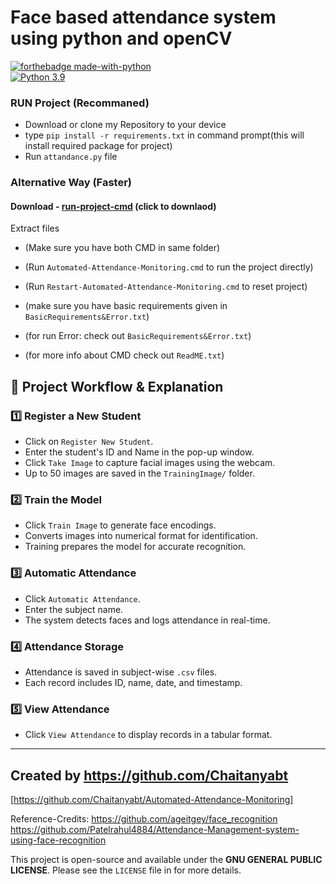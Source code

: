 
# Face based attendance system using python and openCV

[![forthebadge made-with-python](http://ForTheBadge.com/images/badges/made-with-python.svg)](https://www.python.org/)                 
[![Python 3.9](https://img.shields.io/badge/python-3.9-blue.svg)](https://www.python.org/downloads/release/python-390/) 

### RUN Project (Recommaned) 

- Download or clone my Repository to your device
- type `pip install -r requirements.txt` in command prompt(this will install required package for project)
- Run `attandance.py` file

### Alternative Way (Faster)

#### Download - [run-project-cmd](https://drive.google.com/uc?export=download&id=156FgAsyDbUaKj6OR1yHVrHAAK6_9_nfa) (click to downlaod)

Extract files
- (Make sure you have both CMD in same folder)
- (Run `Automated-Attendance-Monitoring.cmd` to run the project directly)
- (Run `Restart-Automated-Attendance-Monitoring.cmd` to reset project)

- (make sure you have basic requirements given in `BasicRequirements&Error.txt`)
- (for run Error: check out `BasicRequirements&Error.txt`)
- (for more info about CMD check out `ReadME.txt`)


## 🚀 Project Workflow & Explanation

### 1️⃣ Register a New Student
- Click on `Register New Student`.
- Enter the student's ID and Name in the pop-up window.
- Click `Take Image` to capture facial images using the webcam.
- Up to 50 images are saved in the `TrainingImage/` folder.

### 2️⃣ Train the Model
- Click `Train Image` to generate face encodings.
- Converts images into numerical format for identification.
- Training prepares the model for accurate recognition.

### 3️⃣ Automatic Attendance
- Click `Automatic Attendance`.
- Enter the subject name.
- The system detects faces and logs attendance in real-time.

### 4️⃣ Attendance Storage
- Attendance is saved in subject-wise `.csv` files.
- Each record includes ID, name, date, and timestamp.

### 5️⃣ View Attendance
- Click `View Attendance` to display records in a tabular format.

---

## Created by https://github.com/Chaitanyabt
[https://github.com/Chaitanyabt/Automated-Attendance-Monitoring]

Reference-Credits:
https://github.com/ageitgey/face_recognition
https://github.com/Patelrahul4884/Attendance-Management-system-using-face-recognition
 
This project is open-source and available under the **GNU GENERAL PUBLIC LICENSE**. Please see the `LICENSE` file in for more details.


